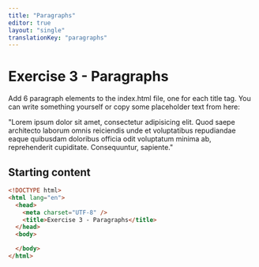 ```yaml
---
title: "Paragraphs"
editor: true
layout: "single"
translationKey: "paragraphs"
---
```


# Exercise 3 - Paragraphs

Add 6 paragraph elements to the index.html file, one for each title tag. You can write something yourself or copy some placeholder text from here:

"Lorem ipsum dolor sit amet, consectetur adipisicing elit. Quod saepe architecto laborum omnis reiciendis unde et voluptatibus repudiandae eaque quibusdam doloribus officia odit voluptatum minima ab, reprehenderit cupiditate. Consequuntur, sapiente."


## Starting content

```html
<!DOCTYPE html>
<html lang="en">
  <head>
    <meta charset="UTF-8" />
    <title>Exercise 3 - Paragraphs</title>
  </head>
  <body>

  </body>
</html>
````